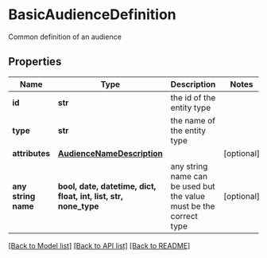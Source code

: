 # BasicAudienceDefinition

Common definition of an audience

## Properties
Name | Type | Description | Notes
------------ | ------------- | ------------- | -------------
**id** | **str** | the id of the entity type | 
**type** | **str** | the name of the entity type | 
**attributes** | [**AudienceNameDescription**](AudienceNameDescription.md) |  | [optional] 
**any string name** | **bool, date, datetime, dict, float, int, list, str, none_type** | any string name can be used but the value must be the correct type | [optional]

[[Back to Model list]](../README.md#documentation-for-models) [[Back to API list]](../README.md#documentation-for-api-endpoints) [[Back to README]](../README.md)


